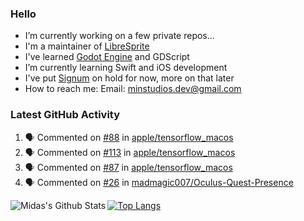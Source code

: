 ### Hello

- I’m currently working on a few private repos...
- I'm a maintainer of [LibreSprite](https://github.com/LibreSprite/LibreSprite)
- I've learned [Godot Engine](https://godotengine.org/) and GDScript
- I’m currently learning Swift and iOS development
- I've put [Signum](https://github.com/MintStudios/Signum) on hold for now, more on that later
- How to reach me: Email: minstudios.dev@gmail.com

### Latest GitHub Activity
<!--START_SECTION:activity-->

1. 🗣 Commented on [#88](https://github.com/apple/tensorflow_macos/issues/88) in [apple/tensorflow_macos](https://github.com/apple/tensorflow_macos)
2. 🗣 Commented on [#113](https://github.com/apple/tensorflow_macos/issues/113) in [apple/tensorflow_macos](https://github.com/apple/tensorflow_macos)
3. 🗣 Commented on [#87](https://github.com/apple/tensorflow_macos/issues/87) in [apple/tensorflow_macos](https://github.com/apple/tensorflow_macos)
4. 🗣 Commented on [#26](https://github.com/madmagic007/Oculus-Quest-Presence/issues/26) in [madmagic007/Oculus-Quest-Presence](https://github.com/madmagic007/Oculus-Quest-Presence)
<!--END_SECTION:activity-->

<img align="left" alt="Midas's Github Stats" src="https://github-readme-stats.vercel.app/api?username=MintStudios&show_icons=true&hide_border=true&count_private=true&theme=radical" />

[![Top Langs](https://github-readme-stats.vercel.app/api/top-langs/?username=MintStudios&hide_border=true&count_private=true&theme=radical)](https://github.com/anuraghazra/github-readme-stats)
